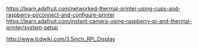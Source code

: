 
https://learn.adafruit.com/networked-thermal-printer-using-cups-and-raspberry-pi/connect-and-configure-printer
https://learn.adafruit.com/instant-camera-using-raspberry-pi-and-thermal-printer/system-setup

http://www.lcdwiki.com/3.5inch_RPi_Display

